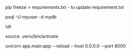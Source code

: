 pip freeze > requirements.txt - to update requirement.txt

psql -U myuser -d mydb

\dt

source .venv/bin/activate

uvicorn app.main:app --reload --host 0.0.0.0 --port 8000
